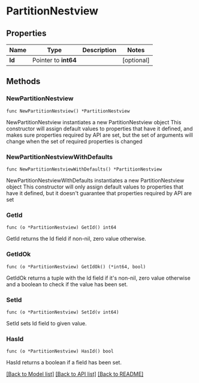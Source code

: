 # PartitionNestview

## Properties

Name | Type | Description | Notes
------------ | ------------- | ------------- | -------------
**Id** | Pointer to **int64** |  | [optional] 

## Methods

### NewPartitionNestview

`func NewPartitionNestview() *PartitionNestview`

NewPartitionNestview instantiates a new PartitionNestview object
This constructor will assign default values to properties that have it defined,
and makes sure properties required by API are set, but the set of arguments
will change when the set of required properties is changed

### NewPartitionNestviewWithDefaults

`func NewPartitionNestviewWithDefaults() *PartitionNestview`

NewPartitionNestviewWithDefaults instantiates a new PartitionNestview object
This constructor will only assign default values to properties that have it defined,
but it doesn't guarantee that properties required by API are set

### GetId

`func (o *PartitionNestview) GetId() int64`

GetId returns the Id field if non-nil, zero value otherwise.

### GetIdOk

`func (o *PartitionNestview) GetIdOk() (*int64, bool)`

GetIdOk returns a tuple with the Id field if it's non-nil, zero value otherwise
and a boolean to check if the value has been set.

### SetId

`func (o *PartitionNestview) SetId(v int64)`

SetId sets Id field to given value.

### HasId

`func (o *PartitionNestview) HasId() bool`

HasId returns a boolean if a field has been set.


[[Back to Model list]](../README.md#documentation-for-models) [[Back to API list]](../README.md#documentation-for-api-endpoints) [[Back to README]](../README.md)


